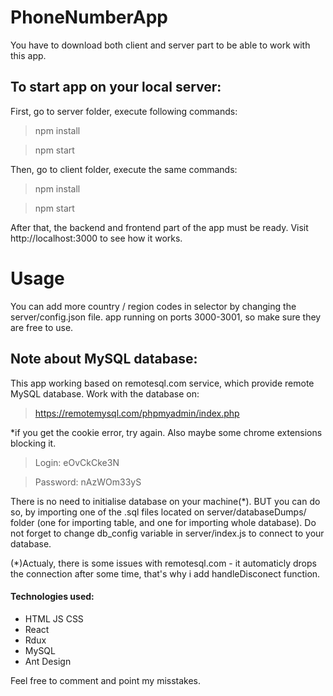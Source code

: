 # PhoneNumberApp

You have to download both client and server part to be able to work with this app.
## To start app on your local server:
First, go to server folder, execute following commands:
>npm install

>npm start

Then, go to client folder, execute the same commands:
>npm install

>npm start

After that, the backend and frontend part of the app must be ready. Visit http://localhost:3000 to see how it works.
# Usage
You can add more country / region codes in selector by changing the server/config.json file.
app running on ports 3000-3001, so make sure they are free to use.

## Note about MySQL database:
This app working based on remotesql.com service, which provide remote MySQL database. Work with the database on:
>https://remotemysql.com/phpmyadmin/index.php

*if you get the cookie error, try again. Also maybe some chrome extensions blocking it.
>Login: eOvCkCke3N

>Password: nAzWOm33yS

There is no need to initialise database on your machine(*). BUT you can do so, by importing one of the .sql files located on server/databaseDumps/ folder
(one for importing table, and one for importing whole database). Do not forget to change db_config variable in server/index.js to connect to your database.

(*)Actualy, there is some issues with remotesql.com - it automaticly drops the connection after some time, that's why i add handleDisconect function.

#### Technologies used: 
- HTML JS CSS
- React
- Rdux
- MySQL
- Ant Design

Feel free to comment and point my misstakes.
